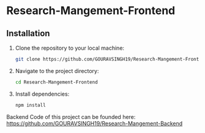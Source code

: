 ﻿# Research-Mangement-Frontend


## Installation

1. Clone the repository to your local machine:

   ```bash
   git clone https://github.com/GOURAVSINGH19/Research-Mangement-Frontend
   ```
2. Navigate to the project directory:

   ```bash
   cd Research-Mangement-Frontend
   ```
3. Install dependencies:

   ```bash
   npm install
   ```
Backend Code of this project can be founded here: https://github.com/GOURAVSINGH19/Research-Mangement-Backend
